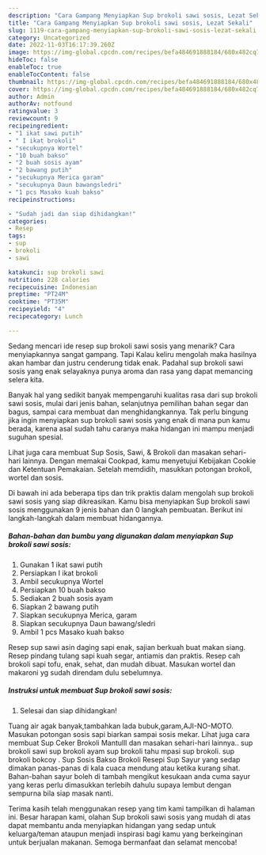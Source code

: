 ```yaml
---
description: "Cara Gampang Menyiapkan Sup brokoli sawi sosis, Lezat Sekali"
title: "Cara Gampang Menyiapkan Sup brokoli sawi sosis, Lezat Sekali"
slug: 1119-cara-gampang-menyiapkan-sup-brokoli-sawi-sosis-lezat-sekali
category: Uncategorized
date: 2022-11-03T16:17:39.260Z
image: https://img-global.cpcdn.com/recipes/befa484691888184/680x482cq70/sup-brokoli-sawi-sosis-foto-resep-utama.jpg
hideToc: false
enableToc: true
enableTocContent: false
thumbnail: https://img-global.cpcdn.com/recipes/befa484691888184/680x482cq70/sup-brokoli-sawi-sosis-foto-resep-utama.jpg
cover: https://img-global.cpcdn.com/recipes/befa484691888184/680x482cq70/sup-brokoli-sawi-sosis-foto-resep-utama.jpg
author: Admin
authorAv: notfound
ratingvalue: 3
reviewcount: 9
recipeingredient:
- "1 ikat sawi putih"
- " I ikat brokoli"
- "secukupnya Wortel"
- "10 buah bakso"
- "2 buah sosis ayam"
- "2 bawang putih"
- "secukupnya Merica garam"
- "secukupnya Daun bawangsledri"
- "1 pcs Masako kuah bakso"
recipeinstructions:

- "Sudah jadi dan siap dihidangkan!"
categories:
- Resep
tags:
- sup
- brokoli
- sawi

katakunci: sup brokoli sawi 
nutrition: 228 calories
recipecuisine: Indonesian
preptime: "PT24M"
cooktime: "PT35M"
recipeyield: "4"
recipecategory: Lunch

---
```



Sedang mencari ide resep sup brokoli sawi sosis yang menarik? Cara menyiapkannya sangat gampang. Tapi Kalau keliru mengolah maka hasilnya akan hambar dan justru cenderung tidak enak. Padahal sup brokoli sawi sosis yang enak selayaknya punya aroma dan rasa yang dapat memancing selera kita.


Banyak hal yang sedikit banyak mempengaruhi kualitas rasa dari sup brokoli sawi sosis, mulai dari jenis bahan, selanjutnya pemilihan bahan segar dan bagus, sampai cara membuat dan menghidangkannya. Tak perlu bingung jika ingin menyiapkan sup brokoli sawi sosis yang enak di mana pun kamu berada, karena asal sudah tahu caranya maka hidangan ini mampu menjadi suguhan spesial.

Lihat juga cara membuat Sup Sosis, Sawi, &amp; Brokoli dan masakan sehari-hari lainnya. Dengan memakai Cookpad, kamu menyetujui Kebijakan Cookie dan Ketentuan Pemakaian. Setelah memdidih, masukkan potongan brokoli, wortel dan sosis.


Di bawah ini ada beberapa tips dan trik praktis dalam mengolah sup brokoli sawi sosis yang siap dikreasikan. Kamu bisa menyiapkan Sup brokoli sawi sosis menggunakan 9 jenis bahan dan 0 langkah pembuatan. Berikut ini langkah-langkah dalam membuat hidangannya.

<!--inarticleads1-->

##### Bahan-bahan dan bumbu yang digunakan dalam menyiapkan Sup brokoli sawi sosis:

1. Gunakan 1 ikat sawi putih
1. Persiapkan  I ikat brokoli
1. Ambil secukupnya Wortel
1. Persiapkan 10 buah bakso
1. Sediakan 2 buah sosis ayam
1. Siapkan 2 bawang putih
1. Siapkan secukupnya Merica, garam
1. Siapkan secukupnya Daun bawang/sledri
1. Ambil 1 pcs Masako kuah bakso


Resep sup sawi asin daging sapi enak, sajian berkuah buat makan siang. Resep pindang tulang sapi kuah segar, antiamis dan praktis. Resep cah brokoli sapi tofu, enak, sehat, dan mudah dibuat. Masukan wortel dan makaroni yg sudah direndam dulu sebelumnya. 

<!--inarticleads2-->

##### Instruksi untuk membuat Sup brokoli sawi sosis:


1. Selesai dan siap dihidangkan!

Tuang air agak banyak,tambahkan lada bubuk,garam,AJI-NO-MOTO. Masukan potongan sosis sapi biarkan sampai sosis mekar. Lihat juga cara membuat Sup Ceker Brokoli Mantulll dan masakan sehari-hari lainnya.. sup brokoli sawi sup brokoli ayam sup brokoli tahu mpasi sup brokoli. sup brokoli bokcoy . Sup Sosis Bakso Brokoli Resepi Sup Sayur yang sedap dimakan panas-panas di kala cuaca mendung atau ketika kurang sihat. Bahan-bahan sayur boleh di tambah mengikut kesukaan anda cuma sayur yang keras perlu dimasukkan terlebih dahulu supaya lembut dengan sempurna bila siap masak nanti. 

Terima kasih telah menggunakan resep yang tim kami tampilkan di halaman ini. Besar harapan kami, olahan Sup brokoli sawi sosis yang mudah di atas dapat membantu anda menyiapkan hidangan yang sedap untuk keluarga/teman ataupun menjadi inspirasi bagi kamu yang berkeinginan untuk berjualan makanan. Semoga bermanfaat dan selamat mencoba!
